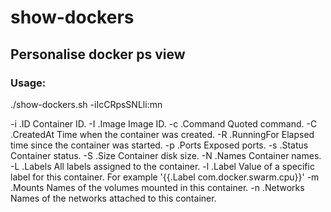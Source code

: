 # show-dockers
## Personalise docker ps view

### Usage:
./show-dockers.sh -iIcCRpsSNLli:mn

-i .ID           Container ID.
-I .Image        Image ID.
-c .Command      Quoted command.
-C .CreatedAt    Time when the container was created.
-R .RunningFor   Elapsed time since the container was started.
-p .Ports        Exposed ports.
-s .Status       Container status.
-S .Size         Container disk size.
-N .Names        Container names.
-L .Labels       All labels assigned to the container.
-l .Label        Value of a specific label for this container. For example '{{.Label com.docker.swarm.cpu}}'
-m .Mounts       Names of the volumes mounted in this container.
-n .Networks     Names of the networks attached to this container.
